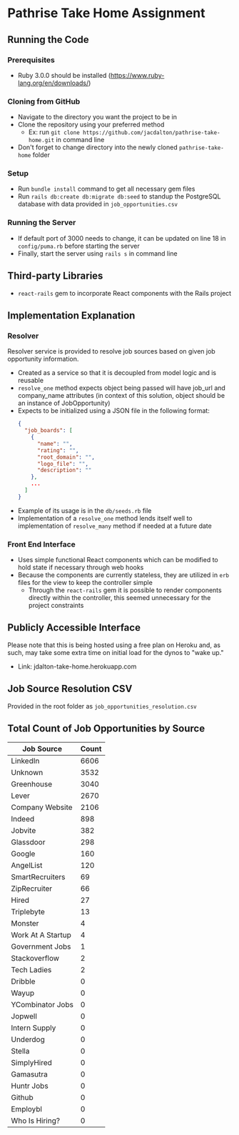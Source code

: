 # Pathrise Take Home Assignment
## Running the Code
### Prerequisites
* Ruby 3.0.0 should be installed (https://www.ruby-lang.org/en/downloads/)

### Cloning from GitHub
* Navigate to the directory you want the project to be in
* Clone the repository using your preferred method
  * Ex: run `git clone https://github.com/jacdalton/pathrise-take-home.git` in command line
* Don't forget to change directory into the newly cloned `pathrise-take-home` folder

### Setup
* Run `bundle install` command to get all necessary gem files
* Run `rails db:create db:migrate db:seed` to standup the PostgreSQL database with data provided in `job_opportunities.csv`

### Running the Server
* If default port of 3000 needs to change, it can be updated on line 18 in `config/puma.rb` before starting the server
* Finally, start the server using `rails s` in command line

## Third-party Libraries
* `react-rails` gem to incorporate React components with the Rails project

## Implementation Explanation
### Resolver
Resolver service is provided to resolve job sources based on given job opportunity information.
* Created as a service so that it is decoupled from model logic and is reusable
* `resolve_one` method expects object being passed will have job_url and company_name attributes (in context of this solution, object should be an instance of JobOpportunity)
* Expects to be initialized using a JSON file in the following format:
  ``` json
  {
    "job_boards": [
      {
        "name": "",
        "rating": "",
        "root_domain": "",
        "logo_file": "",
        "description": ""
      },
      ...
    ]
  }
  ```
* Example of its usage is in the `db/seeds.rb` file
* Implementation of a `resolve_one` method lends itself well to implementation of `resolve_many` method if needed at a future date
### Front End Interface
* Uses simple functional React components which can be modified to hold state if necessary through web hooks
* Because the components are currently stateless, they are utilized in `erb` files for the view to keep the controller simple
  * Through the `react-rails` gem it is possible to render components directly within the controller, this seemed unnecessary for the project constraints

## Publicly Accessible Interface
Please note that this is being hosted using a free plan on Heroku and, as such, may take some extra time on initial load for the dynos to "wake up."
* Link: jdalton-take-home.herokuapp.com

## Job Source Resolution CSV
Provided in the root folder as `job_opportunities_resolution.csv`

## Total Count of Job Opportunities by Source

Job Source | Count
-- | --
LinkedIn |  6606
Unknown |  3532
Greenhouse |  3040
Lever |  2670
Company Website |  2106
Indeed |  898
Jobvite |  382
Glassdoor |  298
Google |  160
AngelList |  120
SmartRecruiters |  69
ZipRecruiter |  66
Hired |  27
Triplebyte |  13
Monster |  4
Work At A Startup |  4
Government Jobs |  1
Stackoverflow |  2
Tech Ladies |  2
Dribble |  0
Wayup |  0
YCombinator Jobs |  0
Jopwell |  0
Intern Supply |  0
Underdog |  0
Stella |  0
SimplyHired |  0
Gamasutra |  0
Huntr Jobs |  0
Github |  0
Employbl |  0
Who Is Hiring? |  0     
